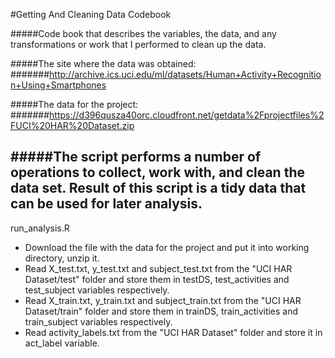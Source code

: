 #Getting And Cleaning Data Codebook

#####Code book that describes the variables, the data, and any transformations or work that I performed to clean up the data.

#####The site where the data was obtained: 
#######http://archive.ics.uci.edu/ml/datasets/Human+Activity+Recognition+Using+Smartphones 

#####The data for the project: 
#######https://d396qusza40orc.cloudfront.net/getdata%2Fprojectfiles%2FUCI%20HAR%20Dataset.zip

#####The script performs a number of operations to collect, work with, and clean the data set. Result of this script is a tidy data that can be used for later analysis.
---
run_analysis.R

* Download the file with the data for the project and put it into working directory, unzip it.
* Read X_test.txt, y_test.txt and subject_test.txt from the "UCI HAR Dataset/test" folder and store them in testDS, test_activities and test_subject variables respectively.
* Read X_train.txt, y_train.txt and subject_train.txt from the "UCI HAR Dataset/train" folder and store them in trainDS, train_activities and train_subject variables respectively.
* Read activity_labels.txt from the "UCI HAR Dataset" folder and store it in act_label variable.
